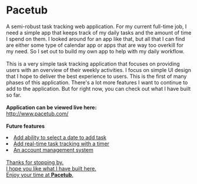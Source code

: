 # Pacetub
A semi-robust task tracking web application. For my current full-time job, I need a simple app that keeps track of my daily 
tasks and the amount of time I spend on them. I looked around for an app like that, but all that I can find are either some 
type of calendar app or apps that are way too overkill for my need. So I set out to build my own app to help with my daily 
workflow.<br />
<br/>
This is a very simple task tracking application that focuses on providing users with an overview of their weekly activities.
I focus on simple UI design that I hope to deliver the best experience to users. This is the first of many phases of this 
application. There's a lot more features I want to continue to add to the application. But for right now, you can check out 
what I have built so far.<br />
<br />
<strong>Application can be viewed live here:</strong><br />
http://www.pacetub.com/<br />
<br/>
<strong>Future features</strong><br />
<u>
  <li>Add ability to select a date to add task</li/>
  <li>Add real-time task tracking with a timer</li/>
  <li>An account management system</li/>
</ul>
<br />
Thanks for stopping by.<br />
I hope you like what I have built here.<br />
Enjoy your time at <strong>Pacetub</strong>.<br />
